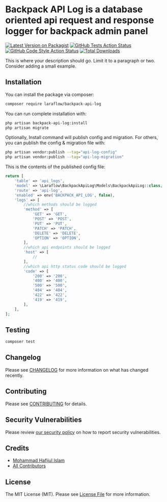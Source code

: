 # Backpack API Log is a database oriented api request and response logger for backpack admin panel

[![Latest Version on Packagist](https://img.shields.io/packagist/v/laraflow/backpack-api-log.svg?style=flat-square)](https://packagist.org/packages/laraflow/backpack-api-log)
[![GitHub Tests Action Status](https://img.shields.io/github/actions/workflow/status/laraflow/backpack-api-log/run-tests.yml?branch=main&label=tests&style=flat-square)](https://github.com/laraflow/backpack-api-log/actions?query=workflow%3Arun-tests+branch%3Amain)
[![GitHub Code Style Action Status](https://img.shields.io/github/actions/workflow/status/laraflow/backpack-api-log/fix-php-code-style-issues.yml?branch=main&label=code%20style&style=flat-square)](https://github.com/laraflow/backpack-api-log/actions?query=workflow%3A"Fix+PHP+code+style+issues"+branch%3Amain)
[![Total Downloads](https://img.shields.io/packagist/dt/laraflow/backpack-api-log.svg?style=flat-square)](https://packagist.org/packages/laraflow/backpack-api-log)

This is where your description should go. Limit it to a paragraph or two. Consider adding a small example.

## Installation

You can install the package via composer:

```bash
composer require laraflow/backpack-api-log
```

You can run complete installation with:

```bash
php artisan backpack-api-log:install
php artisan migrate
```

Optionally, Install command will publish config and migration. For others, you can publish the config & migration file with:

```bash
php artisan vendor:publish --tag="api-log-config"
php artisan vendor:publish --tag="api-log-migration"
```

This is the contents of the published config file:

```php
return [
    'table' => 'api_logs',
    'model' => \Laraflow\BackpackApiLog\Models\BackpackApiLog::class,
    'route' => 'api-log',
    'enabled' => env('BACKPACK_API_LOG', false),
    'logs' => [
        //which methods should be logged
        'method' => [
            'GET' => 'GET',
            'POST' => 'POST',
            'PUT' => 'PUT',
            'PATCH' => 'PATCH',
            'DELETE' => 'DELETE',
            'OPTION' => 'OPTION',
        ],
        //which api endpoints should be logged
        'host' => [
            //
        ],
        //which api http status code should be logged
        'code' => [
            '200' => '200',
            '400' => '400',
            '500' => '500',
            '404' => '404',
            '422' => '422',
            '419' => '419',
        ],
    ],
];
```

## Testing

```bash
composer test
```

## Changelog

Please see [CHANGELOG](CHANGELOG.md) for more information on what has changed recently.

## Contributing

Please see [CONTRIBUTING](CONTRIBUTING.md) for details.

## Security Vulnerabilities

Please review [our security policy](../../security/policy) on how to report security vulnerabilities.

## Credits

- [Mohammad Hafijul Islam](https://github.com/hafijul233)
- [All Contributors](../../contributors)

## License

The MIT License (MIT). Please see [License File](LICENSE.md) for more information.
